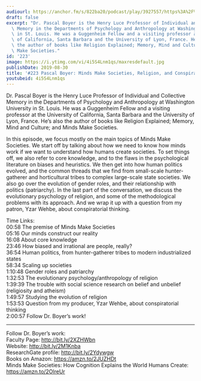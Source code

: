 ```yaml
---
audiourl: https://anchor.fm/s/822ba20/podcast/play/3927557/https%3A%2F%2Fd3ctxlq1ktw2nl.cloudfront.net%2Fproduction%2F2019-6-20%2F19166397-44100-2-3615b13d5b3dd.m4a
draft: false
excerpt: "Dr. Pascal Boyer is the Henry Luce Professor of Individual and Collective\
  \ Memory in the Departments of Psychology and Anthropology at Washington University\
  \ in St. Louis. He was a Guggenheim Fellow and a visiting professor at the University\
  \ of California, Santa Barbara and the University of Lyon, France. He\u2019s also\
  \ the author of books like Religion Explained; Memory, Mind and Culture; and Minds\
  \ Make Societies."
id: '223'
image: https://i.ytimg.com/vi/4i5S4Lnm1qs/maxresdefault.jpg
publishDate: 2019-08-30
title: '#223 Pascal Boyer: Minds Make Societies, Religion, and Conspiracy Theories'
youtubeid: 4i5S4Lnm1qs
---
```

<div class="timelinks">

Dr. Pascal Boyer is the Henry Luce Professor of Individual and Collective Memory in the Departments of Psychology and Anthropology at Washington University in St. Louis. He was a Guggenheim Fellow and a visiting professor at the University of California, Santa Barbara and the University of Lyon, France. He’s also the author of books like Religion Explained; Memory, Mind and Culture; and Minds Make Societies.

In this episode, we focus mostly on the main topics of Minds Make Societies. We start off by talking about how we need to know how minds work if we want to understand how humans create societies. To set things off, we also refer to core knowledge, and to the flaws in the psychological literature on biases and heuristics. We then get into how human politics evolved, and the common threads that we find from small-scale hunter-gatherer and horticultural tribes to complex large-scale state societies. We also go over the evolution of gender roles, and their relationship with politics (patriarchy). In the last part of the conversation, we discuss the evolutionary psychology of religion, and some of the methodological problems with its approach. And we wrap it up with a question from my patron, Yzar Wehbe, about conspiratorial thinking.

Time Links:  
<time>00:58</time> The premise of Minds Make Societies  
<time>05:16</time> Our minds construct our reality  
<time>16:08</time> About core knowledge                               
<time>23:46</time> How biased and irrational are people, really?  
<time>36:54</time> Human politics, from hunter-gatherer tribes to modern industrialized states  
<time>58:34</time> Scaling up societies  
<time>1:10:48</time> Gender roles and patriarchy  
<time>1:32:53</time> The evolutionary psychology/anthropology of religion  
<time>1:39:39</time> The trouble with social science research on belief and unbelief (religiosity and atheism)  
<time>1:49:57</time> Studying the evolution of religion  
<time>1:53:53</time> Question from my producer, Yzar Wehbe, about conspiratorial thinking  
<time>2:00:57</time> Follow Dr. Boyer’s work!

---

Follow Dr. Boyer’s work:  
Faculty Page: http://bit.ly/2XZHWbn  
Website: http://bit.ly/2M1Knba  
ResearchGate profile: http://bit.ly/2Ydywgw  
Books on Amazon: https://amzn.to/2JUZHDt  
Minds Make Societies: How Cognition Explains the World Humans Create: https://amzn.to/2OlreUr
</div>


